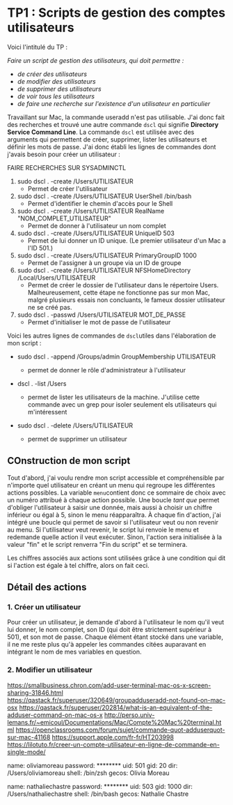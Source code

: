 # TP1 : Scripts de gestion des comptes utilisateurs

Voici l'intitulé du TP : 

*Faire un script de gestion des utilisateurs, qui doit permettre :*
* *de créer des utilisateurs*
* *de modifier des utilisateurs*
* *de supprimer des utilisateurs*
* *de voir tous les utilisateurs*
* *de faire une recherche sur l'existence d'un utilisateur en particulier*


Travaillant sur Mac, la commande useradd n'est pas utilisable. J'ai donc fait des recherches et trouvé une autre commande `dscl` qui signifie **Directory Service Command Line**. La commande `dscl` est utilisée avec des arguments qui permettent de créer, supprimer, lister les utilisateurs et définir les mots de passe. J'ai donc établi les lignes de commandes dont j'avais besoin pour créer un utilisateur : 


FAIRE RECHERCHES SUR SYSADMINCTL 

1. sudo dscl . -create /Users/UTILISATEUR
    * Permet de créer l'utilisateur 
2. sudo dscl . -create /Users/UTILISATEUR UserShell /bin/bash
    * Permet d'identifier le chemin d'accès pour le Shell
3. sudo dscl . -create /Users/UTILISATEUR RealName "NOM_COMPLET_UTILISATEUR"
    * Permet de donner à l'utilisateur un nom complet
4. sudo dscl . -create /Users/UTILISATEUR UniqueID 503
    * Permet de lui donner un ID unique. (Le premier utilisateur d'un Mac a l'ID 501.)
5. sudo dscl . -create /Users/UTILISATEUR PrimaryGroupID 1000
    * Permet de l'assigner à un groupe via un ID de groupe
6. sudo dscl . -create /Users/UTILISATEUR NFSHomeDirectory /Local/Users/UTILISATEUR
    * Permet de créer le dossier de l'utilisateur dans le répertoire Users. Malheureusement, cette étape ne fonctionne pas sur mon Mac, malgré plusieurs essais non concluants, le fameux dossier utilisateur ne se créé pas.
7. sudo dscl . -passwd /Users/UTILISATEUR MOT_DE_PASSE
    * Permet d'initialiser le mot de passe de l'utilisateur

Voici les autres lignes de commandes de `dscl`utiles dans l'élaboration de mon script : 

* sudo dscl . -append /Groups/admin GroupMembership UTILISATEUR
    * permet de donner le rôle d'administrateur à l'utilisateur

* dscl . -list /Users
    * permet de lister les utilisateurs de la machine. J'utilise cette commande avec un grep pour isoler seulement els utilisateurs qui m'intéressent
* sudo dscl . -delete /Users/UTILISATEUR
    * permet de supprimer un utilisateur

## COnstruction de mon script

Tout d'abord, j'ai voulu rendre mon script accessible et compréhensible par n'importe quel utilisateur en créant un menu qui regroupe les différentes actions possibles. La variable `menu`contient donc ce sommaire de choix avec un numéro attribué à chaque action possible. Une boucle *tant que* permet d'obliger l'utilisateur à saisir une donnée, mais aussi à choisir un chiffre inférieur ou égal à 5, sinon le menu réapparaîtra. À chaque fin d'action, j'ai intégré une boucle qui permet de savoir si l'utilisateur veut ou non revenir au menu. Si l'utilisateur veut revenir, le script lui renvoie le menu et redemande quelle action il veut exécuter. Sinon, l'action sera initialisée à la valeur "fin" et le script renverra "Fin du script" et se terminera. 

Les chiffres associés aux actions sont utilisées grâce à une condition qui dit si l'action est égale à tel chiffre, alors on fait ceci.

## Détail des actions

### 1. Créer un utilisateur

Pour créer un utilisateur, je demande d'abord à l'utilisateur le nom qu'il veut lui donner, le nom complet, son ID (qui doit être strictement supérieur à 501), et son mot de passe. Chaque élément étant stocké dans une variable, il ne me reste plus qu'à appeler les commandes citées auparavant en intégrant le nom de mes variables en question. 

### 2. Modifier un utilisateur



https://smallbusiness.chron.com/add-user-terminal-mac-os-x-screen-sharing-31846.html
https://qastack.fr/superuser/320649/groupadduseradd-not-found-on-mac-osx
https://qastack.fr/superuser/202814/what-is-an-equivalent-of-the-adduser-command-on-mac-os-x
http://perso.univ-lemans.fr/~emicoul/Documentations/Mac/Compte%20Mac%20terminal.html
https://openclassrooms.com/forum/sujet/commande-quot-adduserquot-sur-mac-41168
https://support.apple.com/fr-fr/HT203998
https://lilotuto.fr/creer-un-compte-utilisateur-en-ligne-de-commande-en-single-mode/


name: oliviamoreau
password: ********
uid: 501
gid: 20
dir: /Users/oliviamoreau
shell: /bin/zsh
gecos: Olivia Moreau

name: nathaliechastre
password: ********
uid: 503
gid: 1000
dir: /Users/nathaliechastre
shell: /bin/bash
gecos: Nathalie Chastre
